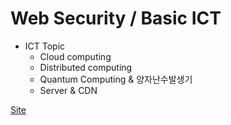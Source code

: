 # Web Security / Basic ICT


* ICT Topic
  * Cloud computing 
  * Distributed computing 
  * Quantum Computing & 양자난수발생기
  * Server & CDN
  
  
[Site](https://www.opentutorials.org/course/2809)
